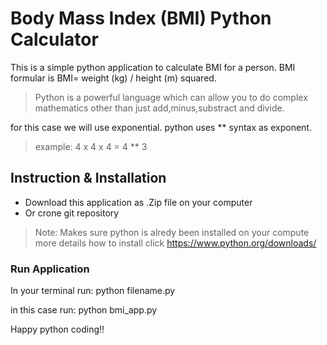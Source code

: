 # Body Mass Index (BMI) Python Calculator

This is a simple python application to calculate BMI for a person. 
BMI formular is BMI= weight (kg) / height (m) squared.
>   Python is a powerful language which can allow you to do complex mathematics other than just add,minus,substract and divide.

for this case we will use exponential. python uses ** syntax as exponent.
>example: 4 x 4 x 4 = 4 ** 3

## Instruction & Installation
- Download this application as .Zip file on your computer
- Or crone git repository

>Note: Makes sure python is alredy been installed on your compute
more details how to install click https://www.python.org/downloads/

### Run Application
In your terminal run: python filename.py

in this case run: python bmi_app.py

Happy python coding!!
